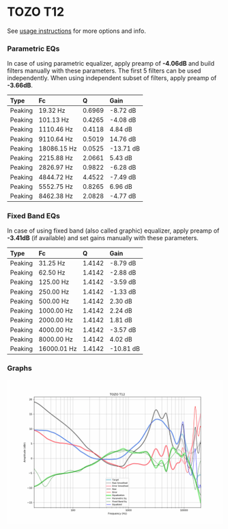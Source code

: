 # TOZO T12
See [usage instructions](https://github.com/jaakkopasanen/AutoEq#usage) for more options and info.

### Parametric EQs
In case of using parametric equalizer, apply preamp of **-4.06dB** and build filters manually
with these parameters. The first 5 filters can be used independently.
When using independent subset of filters, apply preamp of **-3.66dB**.

| Type    | Fc          |      Q | Gain      |
|:--------|:------------|:-------|:----------|
| Peaking | 19.32 Hz    | 0.6969 | -8.72 dB  |
| Peaking | 101.13 Hz   | 0.4265 | -4.08 dB  |
| Peaking | 1110.46 Hz  | 0.4118 | 4.84 dB   |
| Peaking | 9110.64 Hz  | 0.5019 | 14.76 dB  |
| Peaking | 18086.15 Hz | 0.0525 | -13.71 dB |
| Peaking | 2215.88 Hz  | 2.0661 | 5.43 dB   |
| Peaking | 2826.97 Hz  | 0.9822 | -6.28 dB  |
| Peaking | 4844.72 Hz  | 4.4522 | -7.49 dB  |
| Peaking | 5552.75 Hz  | 0.8265 | 6.96 dB   |
| Peaking | 8462.38 Hz  | 2.0828 | -4.77 dB  |

### Fixed Band EQs
In case of using fixed band (also called graphic) equalizer, apply preamp of **-3.41dB**
(if available) and set gains manually with these parameters.

| Type    | Fc          |      Q | Gain      |
|:--------|:------------|:-------|:----------|
| Peaking | 31.25 Hz    | 1.4142 | -8.79 dB  |
| Peaking | 62.50 Hz    | 1.4142 | -2.88 dB  |
| Peaking | 125.00 Hz   | 1.4142 | -3.59 dB  |
| Peaking | 250.00 Hz   | 1.4142 | -1.33 dB  |
| Peaking | 500.00 Hz   | 1.4142 | 2.30 dB   |
| Peaking | 1000.00 Hz  | 1.4142 | 2.24 dB   |
| Peaking | 2000.00 Hz  | 1.4142 | 1.81 dB   |
| Peaking | 4000.00 Hz  | 1.4142 | -3.57 dB  |
| Peaking | 8000.00 Hz  | 1.4142 | 4.02 dB   |
| Peaking | 16000.01 Hz | 1.4142 | -10.81 dB |

### Graphs
![](./TOZO%20T12.png)